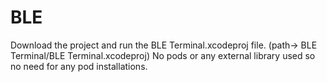 # BLE
Download the project and run the BLE Terminal.xcodeproj file. (path-> BLE Terminal/BLE Terminal.xcodeproj)
No pods or any external library used so no need for any pod installations.
